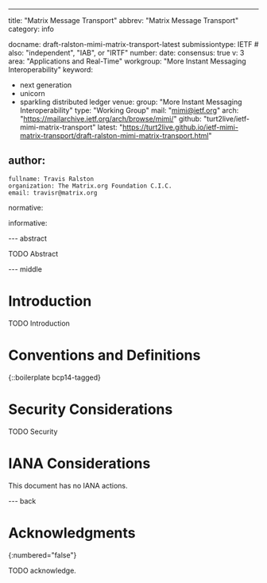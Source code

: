 ---
title: "Matrix Message Transport"
abbrev: "Matrix Message Transport"
category: info

docname: draft-ralston-mimi-matrix-transport-latest
submissiontype: IETF  # also: "independent", "IAB", or "IRTF"
number:
date:
consensus: true
v: 3
area: "Applications and Real-Time"
workgroup: "More Instant Messaging Interoperability"
keyword:
 - next generation
 - unicorn
 - sparkling distributed ledger
venue:
  group: "More Instant Messaging Interoperability"
  type: "Working Group"
  mail: "mimi@ietf.org"
  arch: "https://mailarchive.ietf.org/arch/browse/mimi/"
  github: "turt2live/ietf-mimi-matrix-transport"
  latest: "https://turt2live.github.io/ietf-mimi-matrix-transport/draft-ralston-mimi-matrix-transport.html"

author:
 -
    fullname: Travis Ralston
    organization: The Matrix.org Foundation C.I.C.
    email: travisr@matrix.org

normative:

informative:


--- abstract

TODO Abstract


--- middle

# Introduction

TODO Introduction


# Conventions and Definitions

{::boilerplate bcp14-tagged}


# Security Considerations

TODO Security


# IANA Considerations

This document has no IANA actions.


--- back

# Acknowledgments
{:numbered="false"}

TODO acknowledge.
